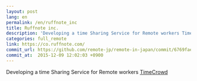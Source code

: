 ```yaml
---
layout: post
lang: en
permalink: /en/ruffnote_inc
title: Ruffnote inc.
description: 'Developing a time Sharing Service for Remote workers TimeCrowd'
categories: full_remote
link: https://co.ruffnote.com/
commit_url: https://github.com/remote-jp/remote-in-japan/commit/6769fae480e296f88aa8c98eb55d682dd9004c04
commit_at:  2015-12-09 12:02:03 +0900
---
```


<p>Developing a time Sharing Service for Remote workers <a href="https://timecrowd.net/">TimeCrowd</a></p>

